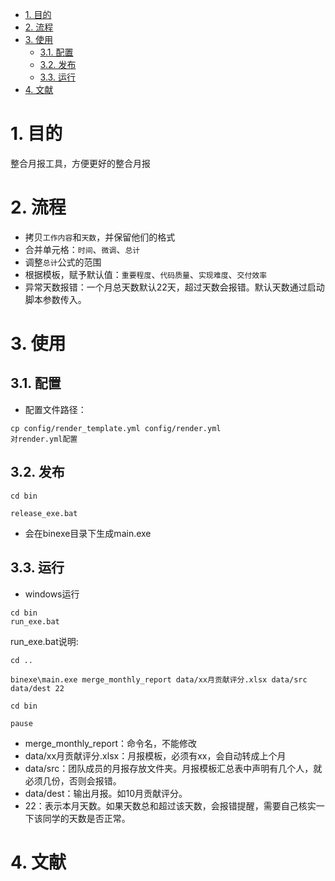 <!-- TOC -->

- [1. 目的](#1-%E7%9B%AE%E7%9A%84)
- [2. 流程](#2-%E6%B5%81%E7%A8%8B)
- [3. 使用](#3-%E4%BD%BF%E7%94%A8)
    - [3.1. 配置](#31-%E9%85%8D%E7%BD%AE)
    - [3.2. 发布](#32-%E5%8F%91%E5%B8%83)
    - [3.3. 运行](#33-%E8%BF%90%E8%A1%8C)
- [4. 文献](#4-%E6%96%87%E7%8C%AE)

<!-- /TOC -->

# 1. 目的

整合月报工具，方便更好的整合月报

# 2. 流程
* 拷贝`工作内容`和`天数`，并保留他们的格式
* 合并单元格：`时间`、`微调`、`总计`
* 调整`总计`公式的范围
* 根据模板，赋予默认值：`重要程度`、`代码质量`、`实现难度`、`交付效率`
* 异常天数报错：一个月总天数默认22天，超过天数会报错。默认天数通过启动脚本参数传入。


# 3. 使用

## 3.1. 配置

* 配置文件路径：
~~~
cp config/render_template.yml config/render.yml
对render.yml配置
~~~

## 3.2. 发布
~~~
cd bin

release_exe.bat
~~~

* 会在binexe目录下生成main.exe


## 3.3. 运行
* windows运行
~~~
cd bin
run_exe.bat
~~~

run_exe.bat说明:
~~~
cd ..

binexe\main.exe merge_monthly_report data/xx月贡献评分.xlsx data/src data/dest 22

cd bin

pause
~~~

* merge_monthly_report：命令名，不能修改
* data/xx月贡献评分.xlsx：月报模板，必须有xx，会自动转成上个月
* data/src：团队成员的月报存放文件夹。月报模板汇总表中声明有几个人，就必须几份，否则会报错。
* data/dest：输出月报。如10月贡献评分。
* 22：表示本月天数。如果天数总和超过该天数，会报错提醒，需要自己核实一下该同学的天数是否正常。

# 4. 文献


